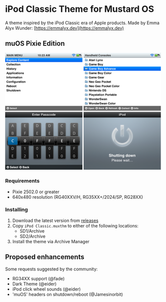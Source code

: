 # iPod Classic Theme for Mustard OS
A theme inspired by the iPod Classic era of Apple products. Made by Emma Alyx Wunder: 
[https://emmalyx.dev](https://emmalyx.dev)

## muOS Pixie Edition

![Screenshots](docs/previews.png)

### Requirements
* Pixie 2502.0 or greater
* 640x480 resolution (RG40XXV/H, RG35XX+/2024/SP, RG28XX)

### Installing

1. Download the latest version from [releases](releases)
2. Copy `iPod Classic.muxthm` to either of the following locations:
   * SD1/Archive
   * SD2/Archive
3. Install the theme via Archive Manager

## Proposed enhancements
Some requests suggested by the community:
* RG34XX support (@fade)
* Dark Theme (@eider)
* iPod click wheel sounds (@eider)
* 'muOS' headers on shutdown/reboot (@Jamesinorbit)